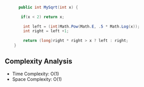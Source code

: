 ```C#
      public int MySqrt(int x) {
      
       if(x < 2) return x;
        
        int left = (int)Math.Pow(Math.E, .5 * Math.Log(x));
        int right = left +1;
        
        return (long)right * right > x ? left : right; 
    }
```

## Complexity Analysis

* Time Complexity: O(1)
* Space Complexity: O(1)
 
